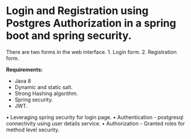 # Login and Registration using Postgres Authorization in a spring boot and spring security.

There are two forms in the web interface.
    1. Login form.
    2. Registration form.
    
**Requirements:**
 * Java 8
 * Dynamic and static salt.
 * Strong Hashing algorithm.
 * Spring security.
 * JWT.


•	Leveraging spring security for login page.
•	Authentication - postgresql connectivity using user details service.
•   Authorization - Granted roles for method level security.

